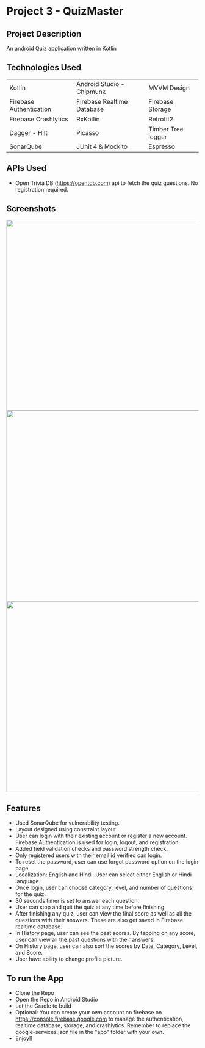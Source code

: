 
# Project 3 - QuizMaster

## Project Description
An android Quiz application written in Kotlin

## Technologies Used
|               |               |          | 
| ------------- | ------------- | -------- |
| Kotlin          | Android Studio - Chipmunk         | MVVM Design  |
| Firebase Authentication           | Firebase Realtime Database         | Firebase Storage  |
| Firebase Crashlytics          | RxKotlin       | Retrofit2 |
| Dagger - Hilt         | Picasso      | Timber Tree logger|
| SonarQube           | JUnit 4 & Mockito      | Espresso|

## APIs Used
* Open Trivia DB (https://opentdb.com) api to fetch the quiz questions. No registration required.

## Screenshots

<img src = "https://github.com/SuneelKM/QuizMaster/blob/master/screenshot/1.png" width=1200 height=500>
<img src = "https://github.com/SuneelKM/QuizMaster/blob/master/screenshot/2.png" width=1200 height=500>
<img src = "https://github.com/SuneelKM/QuizMaster/blob/master/screenshot/3.png" width=1200 height=500>

## Features
* Used SonarQube for vulnerability testing.
* Layout designed using constraint layout.
* User can login with their existing account or register a new account. Firebase Authentication is used for login, logout, and registration.
* Added field validation checks and password strength check.
* Only registered users with their email id verified can login.
* To reset the password, user can use forgot password option on the login page.
* Localization: English and Hindi. User can select either English or Hindi language.
* Once login, user can choose category, level, and number of questions for the quiz.
* 30 seconds timer is set to answer each question. 
* User can stop and quit the quiz at any time before finishing.
* After finishing any quiz, user can view the final score as well as all the questions with their answers. These are also get saved in Firebase realtime database.
* In History page, user can see the past scores. By tapping on any score, user can view all the past questions with their answers.
* On History page, user can also sort the scores by Date, Category, Level, and Score.
* User have ability to change profile picture.


## To run the App 
* Clone the Repo
* Open the Repo in Android Studio
* Let the Gradle to build
* Optional: You can create your own account on firebase on https://console.firebase.google.com to manage the authentication, realtime database, storage, and crashlytics. Remember to replace the google-services.json file in the "app" folder with your own.
* Enjoy!!

